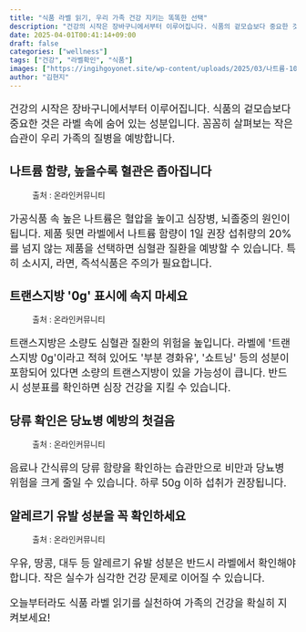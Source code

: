 ```yaml
---
title: "식품 라벨 읽기, 우리 가족 건강 지키는 똑똑한 선택"
description: "건강의 시작은 장바구니에서부터 이루어집니다. 식품의 겉모습보다 중요한 것은 라벨 속에 숨어 있는 성분입니다. 꼼꼼히 살펴보는 작은 습관이 우리 가족의 질병을 예방합니다."
date: 2025-04-01T00:41:14+09:00
draft: false
categories: ["wellness"]
tags: ["건강", "라벨확인", "식품"]
images: ["https://ingihgoyonet.site/wp-content/uploads/2025/03/나트륨-1024x1024.jpg", "https://ingihgoyonet.site/wp-content/uploads/2025/03/트랜스지방-1024x683.jpg", "https://ingihgoyonet.site/wp-content/uploads/2025/04/당뇨예방-1024x683.jpg", "https://ingihgoyonet.site/wp-content/uploads/2025/04/성분확인-683x1024.png"]
author: "김현지"
---
```


<p style="font-size:18px">건강의 시작은 장바구니에서부터 이루어집니다. 식품의 겉모습보다 중요한 것은 라벨 속에 숨어 있는 성분입니다. 꼼꼼히 살펴보는 작은 습관이 우리 가족의 질병을 예방합니다.</p> <h2 >나트륨 함량, 높을수록 혈관은 좁아집니다</h2> <figure ><img src="https://ingihgoyonet.site/wp-content/uploads/2025/03/나트륨-1024x1024.jpg" alt="" style="aspect-ratio:16/9;object-fit:cover"/><figcaption >출처 : 온라인커뮤니티</figcaption></figure> <p style="font-size:18px">가공식품 속 높은 나트륨은 혈압을 높이고 심장병, 뇌졸중의 원인이 됩니다. 제품 뒷면 라벨에서 나트륨 함량이 1일 권장 섭취량의 20%를 넘지 않는 제품을 선택하면 심혈관 질환을 예방할 수 있습니다. 특히 소시지, 라면, 즉석식품은 주의가 필요합니다.</p> <h2 >트랜스지방 '0g' 표시에 속지 마세요</h2> <figure ><img src="https://ingihgoyonet.site/wp-content/uploads/2025/03/트랜스지방-1024x683.jpg" alt="" style="aspect-ratio:16/9;object-fit:cover"/><figcaption >출처 : 온라인커뮤니티</figcaption></figure> <p style="font-size:18px">트랜스지방은 소량도 심혈관 질환의 위험을 높입니다. 라벨에 '트랜스지방 0g'이라고 적혀 있어도 '부분 경화유', '쇼트닝' 등의 성분이 포함되어 있다면 소량의 트랜스지방이 있을 가능성이 큽니다. 반드시 성분표를 확인하면 심장 건강을 지킬 수 있습니다.</p> <h2 >당류 확인은 당뇨병 예방의 첫걸음</h2> <figure ><img src="https://ingihgoyonet.site/wp-content/uploads/2025/04/당뇨예방-1024x683.jpg" alt="" style="aspect-ratio:16/9;object-fit:cover"/><figcaption >출처 : 온라인커뮤니티</figcaption></figure> <p style="font-size:18px">음료나 간식류의 당류 함량을 확인하는 습관만으로 비만과 당뇨병 위험을 크게 줄일 수 있습니다. 하루 50g 이하 섭취가 권장됩니다.</p> <h2 >알레르기 유발 성분을 꼭 확인하세요</h2> <figure ><img src="https://ingihgoyonet.site/wp-content/uploads/2025/04/성분확인-683x1024.png" alt="" style="aspect-ratio:16/9;object-fit:cover"/><figcaption >출처 : 온라인커뮤니티</figcaption></figure> <p style="font-size:18px">우유, 땅콩, 대두 등 알레르기 유발 성분은 반드시 라벨에서 확인해야 합니다. 작은 실수가 심각한 건강 문제로 이어질 수 있습니다.</p> <p style="font-size:18px">오늘부터라도 식품 라벨 읽기를 실천하여 가족의 건강을 확실히 지켜보세요!</p>